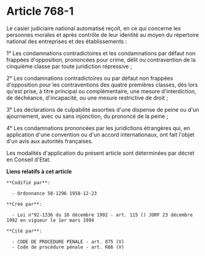 # Article 768-1

Le casier judiciaire national automatisé reçoit, en ce qui concerne les personnes morales et après contrôle de leur identité
au moyen du répertoire national des entreprises et des établissements :

1° Les condamnations contradictoires et les condamnations par défaut non frappées d'opposition, prononcées pour crime, délit
ou contravention de la cinquième classe par toute juridiction répressive ;

2° Les condamnations contradictoires ou par défaut non frappées d'opposition pour les contraventions des quatre premières
classes, dès lors qu'est prise, à titre principal ou complémentaire, une mesure d'interdiction, de déchéance, d'incapacité,
ou une mesure restrictive de droit ;

3° Les déclarations de culpabilité assorties d'une dispense de peine ou d'un ajournement, avec ou sans injonction, du
prononcé de la peine ;

4° Les condamnations prononcées par les juridictions étrangères qui, en application d'une convention ou d'un accord
internationaux, ont fait l'objet d'un avis aux autorités françaises.

Les modalités d'application du présent article sont déterminées par décret en Conseil d'Etat.

**Liens relatifs à cet article**

	**Codifié par**:

	  - Ordonnance 58-1296 1958-12-23

	**Créé par**:

	  - Loi n°92-1336 du 16 décembre 1992 - art. 115 () JORF 23 décembre 1992 en vigueur le 1er mars 1994

	**Cité par**:

	  - CODE DE PROCEDURE PENALE - art. 875 (V)
	  - Code de procédure pénale - art. R66 (V)
